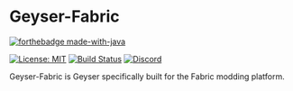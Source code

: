 # Geyser-Fabric

[![forthebadge made-with-java](https://ForTheBadge.com/images/badges/made-with-java.svg)](https://java.com/)

[![License: MIT](https://img.shields.io/badge/license-MIT-blue.svg)](LICENSE)
[![Build Status](https://ci.nukkitx.com/job/GeyserMC/job/Geyser-Fabric/job/java-1.16/badge/icon)](https://ci.nukkitx.com/job/GeyserMC/job/Geyser-Fabric/job/java-1.16/lastSuccessfulBuild/artifact/build/libs/Geyser-Fabric-1.0-SNAPSHOT.jar)
[![Discord](https://img.shields.io/discord/613163671870242838.svg?color=%237289da&label=discord)](http://discord.geysermc.org/)

Geyser-Fabric is Geyser specifically built for the Fabric modding platform.
